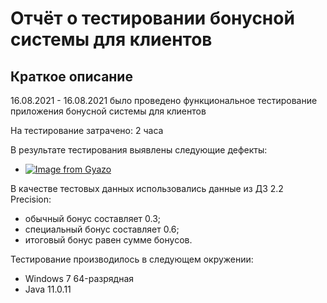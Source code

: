 # Отчёт о тестировании бонусной системы для клиентов

## Краткое описание

16.08.2021 - 16.08.2021 было проведено функциональное тестирование приложения бонусной системы для клиентов 

На тестирование затрачено: 2 часа

В результате тестирования выявлены следующие дефекты:
* [![Image from Gyazo](https://i.gyazo.com/61978d671bb1f63b3849885bbda834cf.png)](https://gyazo.com/61978d671bb1f63b3849885bbda834cf)



В качестве тестовых данных использовались данные из ДЗ 2.2 Precision:
* обычный бонус составляет 0.3;
* специальный бонус составляет 0.6;
* итоговый бонус равен сумме бонусов.

Тестирование производилось в следующем окружении:
* Windows 7 64-разрядная
* Java 11.0.11